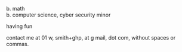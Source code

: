 b. math   
b. computer science, cyber security minor

having fun

contact me at 01 w, smith+ghp, at g mail, dot com, without spaces or commas.
